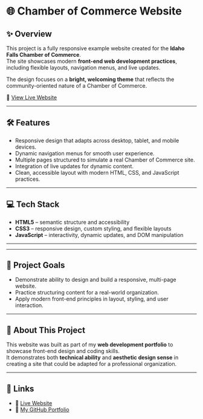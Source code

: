 # 🌐 Chamber of Commerce Website  

## ✨ Overview  
This project is a fully responsive example website created for the **Idaho Falls Chamber of Commerce**.  
The site showcases modern **front-end web development practices**, including flexible layouts, navigation menus, and live updates.  

The design focuses on a **bright, welcoming theme** that reflects the community-oriented nature of a Chamber of Commerce.  

🔗 [View Live Website](https://jordan1819.github.io/Advanced-Web-Development/chamber/index.html)  

---

## 🛠️ Features  
- Responsive design that adapts across desktop, tablet, and mobile devices.  
- Dynamic navigation menus for smooth user experience.  
- Multiple pages structured to simulate a real Chamber of Commerce site.  
- Integration of live updates for dynamic content.  
- Clean, accessible layout with modern HTML, CSS, and JavaScript practices.  

---

## 💻 Tech Stack  
- **HTML5** – semantic structure and accessibility  
- **CSS3** – responsive design, custom styling, and flexible layouts  
- **JavaScript** – interactivity, dynamic updates, and DOM manipulation  

---



---

## 📂 Project Goals  
- Demonstrate ability to design and build a responsive, multi-page website.  
- Practice structuring content for a real-world organization.  
- Apply modern front-end principles in layout, styling, and user interaction.  

---

## 🚀 About This Project  
This website was built as part of my **web development portfolio** to showcase front-end design and coding skills.  
It demonstrates both **technical ability** and **aesthetic design sense** in creating a site that could be adapted for a professional organization.  

---

## 📌 Links  
- 🔗 [Live Website](https://jordan1819.github.io/Advanced-Web-Development/chamber/index.html)  
- 🐙 [My GitHub Portfolio](https://github.com/Jordan1819)  
